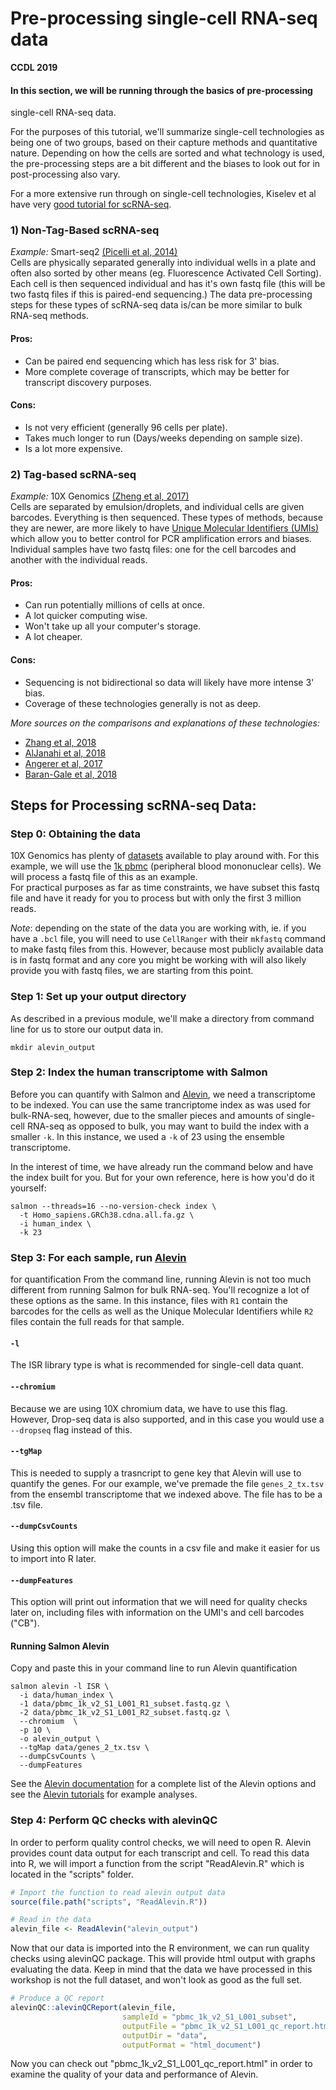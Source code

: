 # Pre-processing single-cell RNA-seq data 

**CCDL 2019**

#### In this section, we will be running through the basics of pre-processing
single-cell RNA-seq data.

For the purposes of this tutorial, we'll summarize single-cell technologies as
being one of two groups, based on their capture methods and quantitative nature.
Depending on how the cells are sorted and what technology is used, the pre-processing steps are a bit different and the biases to look out for in post-processing also vary.

For a more extensive run through on single-cell technologies,
Kiselev et al have very [good tutorial for scRNA-seq](https://hemberg-lab.github.io/scRNA.seq.course/introduction-to-single-cell-rna-seq.html#experimental-methods).

### 1) Non-Tag-Based scRNA-seq  
*Example:* Smart-seq2 [(Picelli et al, 2014)](https://www.nature.com/articles/nprot.2014.006)   
Cells are physically separated generally into individual wells in a plate and
often also sorted by other means (eg. Fluorescence Activated Cell Sorting).
Each cell is then sequenced individual and has it's own fastq file (this will be two fastq files if this is paired-end sequencing.)
The data pre-processing steps for these types of scRNA-seq data is/can be more similar to
bulk RNA-seq methods.

#### Pros:  
- Can be paired end sequencing which has less risk for 3' bias.  
- More complete coverage of transcripts, which may be better for transcript
discovery purposes.   

#### Cons:  
- Is not very efficient (generally 96 cells per plate).  
- Takes much longer to run (Days/weeks depending on sample size).
- Is a lot more expensive.  

### 2) Tag-based scRNA-seq  
*Example:* 10X Genomics [(Zheng et al, 2017)](https://www.ncbi.nlm.nih.gov/pubmed/28091601)  
Cells are separated by emulsion/droplets, and individual cells are given barcodes.
Everything is then sequenced.
These types of methods, because they are newer, are more likely to have
[Unique Molecular Identifiers (UMIs)](http://www.nature.com/doifinder/10.1038/nmeth.2772)
which allow you to better control for PCR amplification errors and biases.
Individual samples have two fastq files: one for the cell barcodes
and another with the individual reads.

#### Pros:  
- Can run potentially millions of cells at once.   
- A lot quicker computing wise.  
- Won't take up all your computer's storage.  
- A lot cheaper.  

#### Cons:  
- Sequencing is not bidirectional so data will likely have more intense 3' bias.  
- Coverage of these technologies generally is not as deep.  

*More sources on the comparisons and explanations of these technologies:*   
- [Zhang et al, 2018](https://doi.org/10.1016/j.molcel.2018.10.020)  
- [AlJanahi et al, 2018](https://doi.org/10.1016/j.omtm.2018.07.003)  
- [Angerer et al, 2017](http://dx.doi.org/10.1016/j.coisb.2017.07.004)  
- [Baran-Gale et al, 2018](https://doi.org/10.1093/bfgp/elx035)  

## Steps for Processing scRNA-seq Data:

### Step 0: Obtaining the data
10X Genomics has plenty of [datasets](https://support.10xgenomics.com/single-cell-gene-expression/datasets)
available to play around with.
For this example, we will use the [1k pbmc](https://support.10xgenomics.com/single-cell-gene-expression/datasets/3.0.0/pbmc_1k_v2)
(peripheral blood mononuclear cells).
We will process a fastq file of this as an example.  
For practical purposes as far as time constraints, we have subset this fastq file
and have it ready for you to process but with only the first 3 million reads.

*Note*: depending on the state of the data you are working with, ie. if you have
a `.bcl` file, you will need to use `CellRanger` with their `mkfastq` command to
make fastq files from this.
However, because most publicly available data is in fastq format and any
core you might be working with will also likely provide you with fastq files,
we are starting from this point.  

### Step 1: Set up your output directory
As described in a previous module, we'll make a directory from command line
for us to store our output data in.
```
mkdir alevin_output  
```

### Step 2: Index the human transcriptome with Salmon
Before you can quantify with Salmon and
[Alevin](https://www.biorxiv.org/content/10.1101/335000v2), we need a transcriptome
to be indexed.
You can use the same trancriptome index as was used for bulk-RNA-seq, however,
due to the smaller pieces and amounts of single-cell RNA-seq as opposed to bulk,
you may want to build the index with a smaller `-k`.
In this instance, we used a `-k` of 23 using the ensemble transcriptome.

In the interest of time, we have already run the command below and have the index
built for you.
But for your own reference, here is how you'd do it yourself:
```
salmon --threads=16 --no-version-check index \
  -t Homo_sapiens.GRCh38.cdna.all.fa.gz \
  -i human_index \
  -k 23
```

### Step 3: For each sample, run [Alevin](https://www.biorxiv.org/content/10.1101/335000v2)
for quantification
From the command line, running Alevin is not too much different from running
Salmon for bulk RNA-seq. You'll recognize a lot of these options as the same.
In this instance, files with `R1` contain the barcodes for the cells as well as
the Unique Molecular Identifiers while `R2` files contain the full reads for that sample.  

#### `-l`
The ISR library type is what is recommended for single-cell data quant.

#### `--chromium`
Because we are using 10X chromium data, we have to use this flag. However,
Drop-seq data is also supported, and in this case you would use a `--dropseq`
flag instead of this.

#### `--tgMap`
This is needed to supply a trasncript to gene key that Alevin will use to
quantify the genes. For our example, we've premade the file `genes_2_tx.tsv` from
the ensembl transcriptome that we indexed above. The file has to be a .tsv file.

#### `--dumpCsvCounts`
Using this option will make the counts in a csv file and make it easier for us to
import into R later.

#### `--dumpFeatures`
This option will print out information that we will need for quality checks
later on, including files with information on the UMI's and cell barcodes ("CB").  

#### Running Salmon Alevin
Copy and paste this in your command line to run Alevin quantification
```
salmon alevin -l ISR \
  -i data/human_index \
  -1 data/pbmc_1k_v2_S1_L001_R1_subset.fastq.gz \
  -2 data/pbmc_1k_v2_S1_L001_R2_subset.fastq.gz \
  --chromium  \
  -p 10 \
  -o alevin_output \
  --tgMap data/genes_2_tx.tsv \
  --dumpCsvCounts \
  --dumpFeatures
```

See the [Alevin documentation](https://salmon.readthedocs.io/en/latest/alevin.html)
for a complete list of the Alevin options and see the
[Alevin tutorials](https://combine-lab.github.io/alevin-tutorial/2018/running-alevin/)
for example analyses.

### Step 4: Perform QC checks with alevinQC
In order to perform quality control checks, we will need to open R.
Alevin provides count data output for each transcript and cell. To read this 
data into R, we will import a function from the script "ReadAlevin.R" which is 
located in the "scripts" folder.
```r 
# Import the function to read alevin output data
source(file.path("scripts", "ReadAlevin.R"))

# Read in the data
alevin_file <- ReadAlevin("alevin_output")
```
Now that our data is imported into the R environment, we can run quality checks
using alevinQC package.
This will provide html output with graphs evaluating the data. Keep in mind that 
the data we have processed in this workshop is not the full dataset, and won't 
look as good as the full set.
```r 
# Produce a QC report
alevinQC::alevinQCReport(alevin_file,
                         sampleId = "pbmc_1k_v2_S1_L001_subset", 
                         outputFile = "pbmc_1k_v2_S1_L001_qc_report.html", 
                         outputDir = "data",
                         outputFormat = "html_document")
```
Now you can check out "pbmc_1k_v2_S1_L001_qc_report.html" in order to examine 
the quality of your data and performance of Alevin. 
